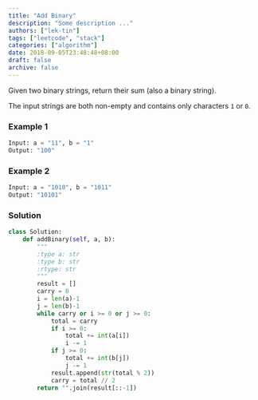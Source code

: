 ```yaml
---
title: "Add Binary"
description: "Some description ..."
authors: ["lek-tin"]
tags: ["leetcode", "stack"]
categories: ["algorithm"]
date: 2018-09-05T23:48:48+08:00
draft: false
archive: false
---
```

Given two binary strings, return their sum (also a binary string).

The input strings are both non-empty and contains only characters `1` or `0`.

### Example 1
```python
Input: a = "11", b = "1"
Output: "100"
```
### Example 2
```python
Input: a = "1010", b = "1011"
Output: "10101"
```
### Solution
```python
class Solution:
    def addBinary(self, a, b):
        """
        :type a: str
        :type b: str
        :rtype: str
        """
        result = []
        carry = 0
        i = len(a)-1
        j = len(b)-1
        while carry or i >= 0 or j >= 0:
            total = carry
            if i >= 0:
                total += int(a[i])
                i -= 1
            if j >= 0:
                total += int(b[j])
                j -= 1
            result.append(str(total % 2))
            carry = total // 2
        return "".join(result[::-1])
```